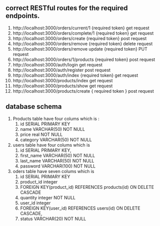 ## correct RESTful routes for the required endpoints.

1. http://localhost:3000/orders/current/1 {required token} get request
2. http://localhost:3000/orders/complete/1 {required token} get request
3. http://localhost:3000/orders/create {required token} post request 
4. http://localhost:3000/orders/remove {required token} delete request 
5. http://localhost:3000/orders/remove update {required token} PUT request 
6. http://localhost:3000/orders/1/products {required token} post request 
7. http://localhost:3000/auth/login get request
8. http://localhost:3000/auth/register post request
9. http://localhost:3000/auth/index {required token} get request
10. http://localhost:3000/products/index get request
11. http://localhost:3000/products/show get request
12. http://localhost:3000/products/create { required token } post request

## database schema

1. Products table have four colums which is :
   1. id SERIAL PRIMARY KEY
   2. name VARCHAR(50) NOT NULL
   3. price real NOT NULL
   4. category VARCHAR(50) NOT NULL
2. users table have four colums which is
   1. id SERIAL PRIMARY KEY,
   2. first_name VARCHAR(50) NOT NULL
   3. last_name VARCHAR(50) NOT NULL
   4. password VARCHAR(100) NOT NULL
3. oders table have seven colums which is
   1. id SERIAL PRIMARY KEY
   2. product_id integer
   3. FOREIGN KEY(product_id) REFERENCES products(id) ON DELETE CASCADE
   4. quantity integer NOT NULL
   5. user_id integer
   6. FOREIGN KEY(user_id) REFERENCES users(id) ON DELETE CASCADE,
   7. status VARCHAR(20) NOT NULL
